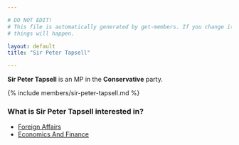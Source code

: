 ```yaml
---

# DO NOT EDIT!
# This file is automatically generated by get-members. If you change it, bad
# things will happen.

layout: default
title: "Sir Peter Tapsell"

---
```


**Sir Peter Tapsell** is an MP in the **Conservative** party.

{% include members/sir-peter-tapsell.md %}

### What is Sir Peter Tapsell interested in?


* [Foreign Affairs](/interests/foreign-affairs.html)
* [Economics And Finance](/interests/economics-and-finance.html)
